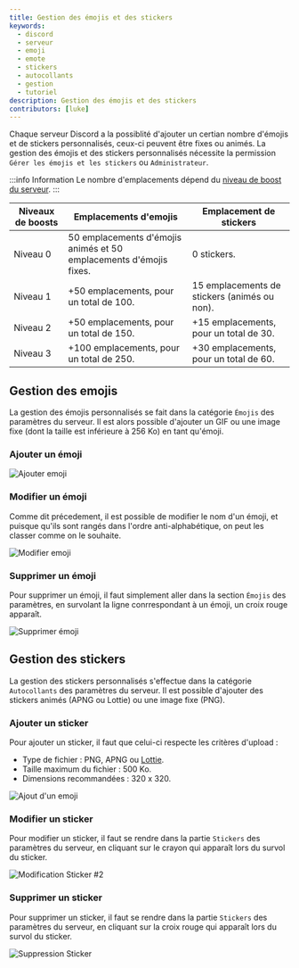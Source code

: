 ```yaml
---
title: Gestion des émojis et des stickers
keywords:
  - discord
  - serveur
  - emoji
  - emote
  - stickers
  - autocollants
  - gestion
  - tutoriel
description: Gestion des émojis et des stickers
contributors: [luke]
---
```

Chaque serveur Discord a la possiblité d'ajouter un certian nombre d'émojis et de stickers personnalisés, ceux-ci peuvent être fixes ou animés. La gestion des émojis et des stickers personnalisés nécessite la permission `Gérer les émojis et les stickers` ou `Administrateur`.

:::info Information
Le nombre d'emplacements dépend du [niveau de boost du serveur](https://discord.fr/wiki/nitro-jeux/boost-serveur/boost/).
:::

| Niveaux de boosts | Emplacements d'emojis | Emplacement de stickers |
| ----------- | ----------- | ----------- |
| Niveau 0  | 50 emplacements d'émojis animés et 50 emplacements d'émojis fixes. | 0 stickers. |
| Niveau 1  | +50 emplacements, pour un total de 100. | 15 emplacements de stickers (animés ou non). |
| Niveau 2  | +50 emplacements, pour un total de 150. |  +15 emplacements, pour un total de 30. |
| Niveau 3  | +100 emplacements, pour un total de 250. | +30 emplacements, pour un total de 60. |


## Gestion des emojis

La gestion des émojis personnalisés se fait dans la catégorie `Émojis` des paramètres du serveur. Il est alors possible d'ajouter un GIF ou une image fixe (dont la taille est inférieure à 256 Ko) en tant qu'émoji.

### Ajouter un émoji

![Ajouter emoji](https://i.discord.fr/8Vq.png)

### Modifier un émoji

Comme dit précedement, il est possible de modifier le nom d'un émoji, et puisque qu'ils sont rangés dans l'ordre anti-alphabétique, on peut les classer comme on le souhaite.

![Modifier emoji](https://i.discord.fr/ICj.png)

### Supprimer un émoji

Pour supprimer un émoji, il faut simplement aller dans la section `Émojis` des paramètres, en survolant la ligne conrrespondant à un émoji, un croix rouge apparaît.

![Supprimer émoji](https://i.discord.fr/hfz.png)

## Gestion des stickers

La gestion des stickers personnalisés s'effectue dans la catégorie `Autocollants` des paramètres du serveur. Il est possible d'ajouter des stickers animés (APNG ou Lottie) ou une image fixe (PNG).

### Ajouter un sticker

Pour ajouter un sticker, il faut que celui-ci respecte les critères d'upload :
 - Type de fichier : PNG, APNG ou [Lottie](https://lottiefiles.com/).
 - Taille maximum du fichier : 500 Ko.
 - Dimensions recommandées : 320 x 320.

![Ajout d'un emoji](https://i.discord.fr/Me9.png)

### Modifier un sticker

Pour modifier un sticker, il faut se rendre dans la partie `Stickers` des paramètres du serveur, en cliquant sur le crayon qui apparaît lors du survol du sticker.

![Modification Sticker #2](https://i.discord.fr/nCK.png)

### Supprimer un sticker

Pour supprimer un sticker, il faut se rendre dans la partie `Stickers` des paramètres du serveur, en cliquant sur la croix rouge qui apparaît lors du survol du sticker.

![Suppression Sticker](https://i.discord.fr/YK7.png)
